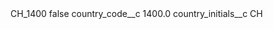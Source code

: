 <?xml version="1.0" encoding="UTF-8"?>
<CustomMetadata xmlns="http://soap.sforce.com/2006/04/metadata" xmlns:xsi="http://www.w3.org/2001/XMLSchema-instance" xmlns:xsd="http://www.w3.org/2001/XMLSchema">
    <label>CH_1400</label>
    <protected>false</protected>
    <values>
        <field>country_code__c</field>
        <value xsi:type="xsd:double">1400.0</value>
    </values>
    <values>
        <field>country_initials__c</field>
        <value xsi:type="xsd:string">CH</value>
    </values>
</CustomMetadata>
